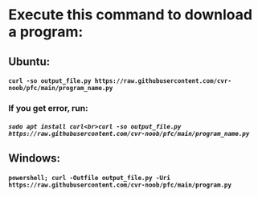 # Execute this command to download a program:
## Ubuntu:
#### ```curl -so output_file.py https://raw.githubusercontent.com/cvr-noob/pfc/main/program_name.py```
### If you get error, run:
##### ```sudo apt install curl<br>curl -so output_file.py https://raw.githubusercontent.com/cvr-noob/pfc/main/program_name.py```
## Windows:
#### ```powershell; curl -Outfile output_file.py -Uri https://raw.githubusercontent.com/cvr-noob/pfc/main/program.py```
